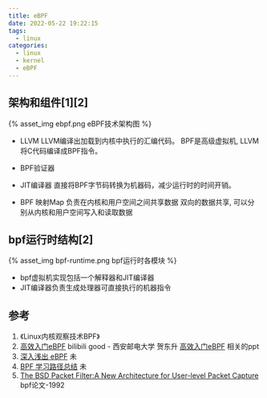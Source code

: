 ```yaml
---
title: eBPF
date: 2022-05-22 19:22:15
tags:
  - linux
categories:
  - linux 
  - kernel
  - eBPF
---
```


<p></p>
<!-- more -->

## 架构和组件[1][2]

{% asset_img  ebpf.png  eBPF技术架构图 %}

+ LLVM
LLVM编译出加载到内核中执行的汇编代码。
BPF是高级虚拟机, LLVM将C代码编译成BPF指令。

+ BPF验证器

+ JIT编译器
直接将BPF字节码转换为机器码，减少运行时的时间开销。

+ BPF 映射Map
负责在内核和用户空间之间共享数据
双向的数据共享, 可以分别从内核和用户空间写入和读取数据

## bpf运行时结构[2]
{% asset_img  bpf-runtime.png  bpf运行时各模块  %}
+ bpf虚拟机实现包括一个解释器和JIT编译器
+ JIT编译器负责生成处理器可直接执行的机器指令

## 参考
1. 《Linux内核观察技术BPF》
2. [高效入门eBPF](https://www.bilibili.com/video/BV1LX4y157Gp?spm_id_from=333.1007.top_right_bar_window_history.content.click&vd_source=f6e8c1128f9f264c5ab8d9411a644036) bilibili good - 西安邮电大学 贺东升
[高效入门eBPF](http://kerneltravel.net/blog/2021/ebpf_beginner/ebpf.pdf) 相关的ppt
3. [深入浅出 eBPF](https://www.ebpf.top/categories/BPF/) 未 
4. [BPF 学习路径总结](https://feisky.xyz/posts/2021-01-06-ebpf-learn-path/) 未
5. [The BSD Packet Filter:A New Architecture for User-level Packet Capture](https://www.tcpdump.org/papers/bpf-usenix93.pdf) bpf论文-1992

